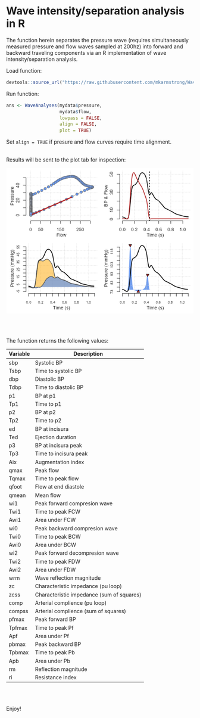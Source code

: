 # Wave intensity/separation analysis in R

The function herein separates the pressure wave (requires simultaneously measured pressure and flow waves sampled at 200hz) into forward and backward traveling components via an R implementation of wave intensity/separation analysis.

Load function:
```R
devtools::source_url("https://raw.githubusercontent.com/mkarmstrong/WaveIntensity/main/WaveIntensity4.R")
```


Run function:
```R
ans <- WaveAnalyses(mydata$pressure, 
                    mydata$flow, 
                    lowpass = FALSE,
                    align = FALSE,
                    plot = TRUE)
```

Set `align = TRUE` if presure and flow curves require time alignment.
<br/><br/>

Results will be sent to the plot tab for inspection:

![alt text](WI_plot.png)

<br/><br/>

The function returns the following values:

**Variable**      | **Description**
------------------|-------------------------
sbp               | Systolic BP
Tsbp              | Time to systolic BP
dbp               | Diastolic BP
Tdbp              | Time to diastolic BP
p1                | BP at p1
Tp1               | Time to p1
p2                | BP at p2
Tp2               | Time to p2
ed                | BP at incisura
Ted               | Ejection duration
p3                | BP at incisura peak
Tp3               | Time to incisura peak
Aix               | Augmentation index
qmax              | Peak flow
Tqmax             | Time to peak flow
qfoot             | Flow at end diastole
qmean             | Mean flow
wi1               | Peak forward compresion wave
Twi1              | Time to peak FCW
Awi1              | Area under FCW
wi0               | Peak backward compresion wave
Twi0              | Time to peak BCW
Awi0              | Area under BCW
wi2               | Peak forward decompresion wave
Twi2              | Time to peak FDW
Awi2              | Area under FDW
wrm               | Wave reflection magnitude
zc                | Characteristic impedance (pu loop)
zcss              | Characteristic impedance (sum of squares)
comp              | Arterial complience (pu loop)
compss            | Arterial complience (sum of squares)
pfmax             | Peak forward BP
Tpfmax            | Time to peak Pf
Apf               | Area under Pf
pbmax             | Peak backward BP         
Tpbmax            | Time to peak Pb
Apb               | Area under Pb
rm                | Reflection magnitude
ri                | Resistance index

<br/><br/>

Enjoy!
